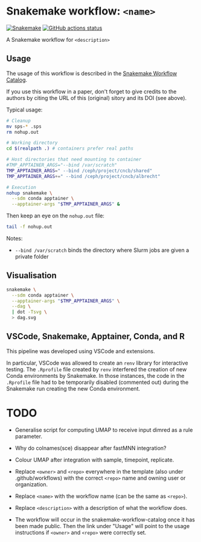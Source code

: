 # Snakemake workflow: `<name>`

[![Snakemake](https://img.shields.io/badge/snakemake-≥6.3.0-brightgreen.svg)](https://snakemake.github.io)
[![GitHub actions status](https://github.com/<owner>/<repo>/workflows/Tests/badge.svg?branch=main)](https://github.com/<owner>/<repo>/actions?query=branch%3Amain+workflow%3ATests)


A Snakemake workflow for `<description>`


## Usage

The usage of this workflow is described in the [Snakemake Workflow Catalog](https://snakemake.github.io/snakemake-workflow-catalog/?usage=<owner>%2F<repo>).

If you use this workflow in a paper, don't forget to give credits to the authors by citing the URL of this (original) <repo>sitory and its DOI (see above).

Typical usage:

```bash
# Cleanup
mv sps-* .sps
rm nohup.out

# Working directory
cd $(realpath .) # containers prefer real paths

# Host directories that need mounting to container
#TMP_APPTAINER_ARGS="--bind /var/scratch"
TMP_APPTAINER_ARGS=" --bind /ceph/project/cncb/shared"
TMP_APPTAINER_ARGS+=" --bind /ceph/project/cncb/albrecht"

# Execution
nohup snakemake \
  --sdm conda apptainer \
  --apptainer-args "$TMP_APPTAINER_ARGS" &
```

Then keep an eye on the `nohup.out` file:

```bash
tail -f nohup.out
```

Notes:

- `--bind /var/scratch` binds the directory where Slurm jobs are given a private folder

## Visualisation

```bash
snakemake \
  --sdm conda apptainer \
  --apptainer-args "$TMP_APPTAINER_ARGS" \
  --dag \
  | dot -Tsvg \
  > dag.svg
```

## VSCode, Snakemake, Apptainer, Conda, and R

This pipeline was developed using VSCode and extensions.

In particular, VSCode was allowed to create an `renv` library for interactive testing.
The `.Rprofile` file created by `renv` interfered the creation of new Conda environments by Snakemake.
In those instances, the code in the `.Rprofile` file had to be temporarily disabled (commented out) during the Snakemake run creating the new Conda environment.

# TODO

* Generalise script for computing UMAP to receive input dimred as a rule parameter.
* Why do colnames(sce) disappear after fastMNN integration?
* Colour UMAP after integration with sample, timepoint, replicate.

* Replace `<owner>` and `<repo>` everywhere in the template (also under .github/workflows) with the correct `<repo>` name and owning user or organization.
* Replace `<name>` with the workflow name (can be the same as `<repo>`).
* Replace `<description>` with a description of what the workflow does.
* The workflow will occur in the snakemake-workflow-catalog once it has been made public. Then the link under "Usage" will point to the usage instructions if `<owner>` and `<repo>` were correctly set.
